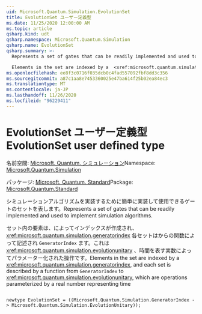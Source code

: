 ```yaml
---
uid: Microsoft.Quantum.Simulation.EvolutionSet
title: EvolutionSet ユーザー定義型
ms.date: 11/25/2020 12:00:00 AM
ms.topic: article
qsharp.kind: udt
qsharp.namespace: Microsoft.Quantum.Simulation
qsharp.name: EvolutionSet
qsharp.summary: >-
  Represents a set of gates that can be readily implemented and used to implement simulation algorithms.

  Elements in the set are indexed by a  <xref:microsoft.quantum.simulation.generatorindex>, and each set is described by a function from `GeneratorIndex` to  <xref:microsoft.quantum.simulation.evolutionunitary>, which are operations parameterized by a real number representing time
ms.openlocfilehash: ee8f3c0716f035dcb0c4fad557092fbf8dd3c356
ms.sourcegitcommit: a87c1aa8e7453360025e47ba614f25b02ea84ec3
ms.translationtype: MT
ms.contentlocale: ja-JP
ms.lasthandoff: 11/26/2020
ms.locfileid: "96229411"
---
```

# <a name="evolutionset-user-defined-type"></a><span data-ttu-id="2cc89-102">EvolutionSet ユーザー定義型</span><span class="sxs-lookup"><span data-stu-id="2cc89-102">EvolutionSet user defined type</span></span>

<span data-ttu-id="2cc89-103">名前空間: [Microsoft. Quantum. シミュレーション](xref:Microsoft.Quantum.Simulation)</span><span class="sxs-lookup"><span data-stu-id="2cc89-103">Namespace: [Microsoft.Quantum.Simulation](xref:Microsoft.Quantum.Simulation)</span></span>

<span data-ttu-id="2cc89-104">パッケージ: [Microsoft. Quantum. Standard](https://nuget.org/packages/Microsoft.Quantum.Standard)</span><span class="sxs-lookup"><span data-stu-id="2cc89-104">Package: [Microsoft.Quantum.Standard](https://nuget.org/packages/Microsoft.Quantum.Standard)</span></span>


<span data-ttu-id="2cc89-105">シミュレーションアルゴリズムを実装するために簡単に実装して使用できるゲートのセットを表します。</span><span class="sxs-lookup"><span data-stu-id="2cc89-105">Represents a set of gates that can be readily implemented and used to implement simulation algorithms.</span></span>

<span data-ttu-id="2cc89-106">セット内の要素は、によってインデックスが作成され、  <xref:microsoft.quantum.simulation.generatorindex> 各セットはからの関数によって記述され `GeneratorIndex` ます。これは  <xref:microsoft.quantum.simulation.evolutionunitary> 、時間を表す実数によってパラメーター化された操作です。</span><span class="sxs-lookup"><span data-stu-id="2cc89-106">Elements in the set are indexed by a  <xref:microsoft.quantum.simulation.generatorindex>, and each set is described by a function from `GeneratorIndex` to  <xref:microsoft.quantum.simulation.evolutionunitary>, which are operations parameterized by a real number representing time</span></span>

```qsharp

newtype EvolutionSet = ((Microsoft.Quantum.Simulation.GeneratorIndex -> Microsoft.Quantum.Simulation.EvolutionUnitary));
```

